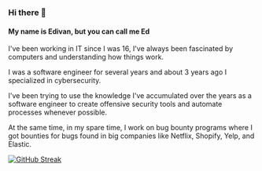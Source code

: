 ### Hi there 👋

#### My name is Edivan, but you can call me Ed

I've been working in IT since I was 16, I've always been fascinated by computers and understanding how things work.

I was a software engineer for several years and about 3 years ago I specialized in cybersecurity.

I've been trying to use the knowledge I've accumulated over the years as a software engineer to create offensive security tools and automate processes whenever possible.

At the same time, in my spare time, I work on bug bounty programs where I got bounties for bugs found in big companies like Netflix, Shopify, Yelp, and Elastic.

[![GitHub Streak](https://github-readme-streak-stats.herokuapp.com?user=edivangalindo&theme=dark&date_format=M%20j%5B%2C%20Y%5D)](https://git.io/streak-stats)

<!--
**edivangalindo/edivangalindo** is a ✨ _special_ ✨ repository because its `README.md` (this file) appears on your GitHub profile.

Here are some ideas to get you started:

- 🔭 I’m currently working on ...
- 🌱 I’m currently learning ...
- 👯 I’m looking to collaborate on ...
- 🤔 I’m looking for help with ...
- 💬 Ask me about ...
- 📫 How to reach me: ...
- 😄 Pronouns: ...
- ⚡ Fun fact: ...
-->
